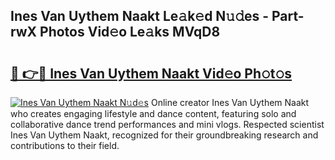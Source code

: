 ## Ines Van Uythem Naakt Le𝚊k𝚎d N𝚞𝚍es - Part-rwX Photos Vid𝚎o Le𝚊ks MVqD8

# <h2><a href="http://fb4x4p6.evod.top/?m=Ines+Van+Uythem+Naakt">🔗 👉🔴 Ines Van Uythem Naakt Vid𝚎o Ph𝚘t𝚘s</a></h2>

[![Ines Van Uythem Naakt N𝚞d𝚎s](https://i.imgur.com/8V9OHl7.gif)](http://fb4x4p6.evod.top/?m=Ines+Van+Uythem+Naakt)
Online creator Ines Van Uythem Naakt who creates engaging lifestyle and dance content, featuring solo and collaborative dance trend performances and mini vlogs. Respected scientist Ines Van Uythem Naakt, recognized for their groundbreaking research and contributions to their field. 
